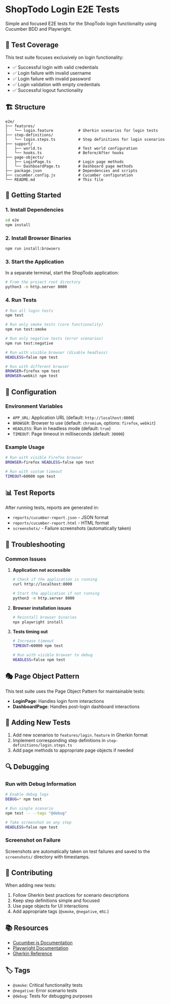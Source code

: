 # ShopTodo Login E2E Tests

Simple and focused E2E tests for the ShopTodo login functionality using Cucumber BDD and Playwright.

## 🎯 Test Coverage

This test suite focuses exclusively on login functionality:

- ✅ Successful login with valid credentials
- ✅ Login failure with invalid username
- ✅ Login failure with invalid password
- ✅ Login validation with empty credentials
- ✅ Successful logout functionality

## 🏗️ Structure

```
e2e/
├── features/
│   └── login.feature           # Gherkin scenarios for login tests
├── step-definitions/
│   └── login.steps.ts          # Step definitions for login scenarios
├── support/
│   ├── world.ts                # Test world configuration
│   └── hooks.ts                # Before/After hooks
├── page-objects/
│   ├── LoginPage.ts            # Login page methods
│   └── DashboardPage.ts        # Dashboard page methods
├── package.json                # Dependencies and scripts
├── cucumber.config.js          # Cucumber configuration
└── README.md                   # This file
```

## 🚀 Getting Started

### 1. Install Dependencies

```bash
cd e2e
npm install
```

### 2. Install Browser Binaries

```bash
npm run install:browsers
```

### 3. Start the Application

In a separate terminal, start the ShopTodo application:

```bash
# From the project root directory
python3 -m http.server 8000
```

### 4. Run Tests

```bash
# Run all login tests
npm test

# Run only smoke tests (core functionality)
npm run test:smoke

# Run only negative tests (error scenarios)
npm run test:negative

# Run with visible browser (disable headless)
HEADLESS=false npm test

# Run with different browser
BROWSER=firefox npm test
BROWSER=webkit npm test
```

## 🔧 Configuration

### Environment Variables

- `APP_URL`: Application URL (default: `http://localhost:8000`)
- `BROWSER`: Browser to use (default: `chromium`, options: `firefox`, `webkit`)
- `HEADLESS`: Run in headless mode (default: `true`)
- `TIMEOUT`: Page timeout in milliseconds (default: `30000`)

### Example Usage

```bash
# Run with visible Firefox browser
BROWSER=firefox HEADLESS=false npm test

# Run with custom timeout
TIMEOUT=60000 npm test
```

## 📊 Test Reports

After running tests, reports are generated in:

- `reports/cucumber-report.json` - JSON format
- `reports/cucumber-report.html` - HTML format
- `screenshots/` - Failure screenshots (automatically taken)

## 🐛 Troubleshooting

### Common Issues

1. **Application not accessible**
   ```bash
   # Check if the application is running
   curl http://localhost:8000

   # Start the application if not running
   python3 -m http.server 8000
   ```

2. **Browser installation issues**
   ```bash
   # Reinstall browser binaries
   npx playwright install
   ```

3. **Tests timing out**
   ```bash
   # Increase timeout
   TIMEOUT=60000 npm test

   # Run with visible browser to debug
   HEADLESS=false npm test
   ```

## 🎭 Page Object Pattern

This test suite uses the Page Object Pattern for maintainable tests:

- **LoginPage**: Handles login form interactions
- **DashboardPage**: Handles post-login dashboard interactions

## 📝 Adding New Tests

1. Add new scenarios to `features/login.feature` in Gherkin format
2. Implement corresponding step definitions in `step-definitions/login.steps.ts`
3. Add page methods to appropriate page objects if needed

## 🔍 Debugging

### Run with Debug Information

```bash
# Enable debug logs
DEBUG=* npm test

# Run single scenario
npm test -- --tags "@debug"

# Take screenshot on any step
HEADLESS=false npm test
```

### Screenshot on Failure

Screenshots are automatically taken on test failures and saved to the `screenshots/` directory with timestamps.

## 🤝 Contributing

When adding new tests:

1. Follow Gherkin best practices for scenario descriptions
2. Keep step definitions simple and focused
3. Use page objects for UI interactions
4. Add appropriate tags (`@smoke`, `@negative`, etc.)

## 📚 Resources

- [Cucumber.js Documentation](https://cucumber.io/docs/cucumber/)
- [Playwright Documentation](https://playwright.dev/)
- [Gherkin Reference](https://cucumber.io/docs/gherkin/)

## 🏷️ Tags

- `@smoke`: Critical functionality tests
- `@negative`: Error scenario tests
- `@debug`: Tests for debugging purposes